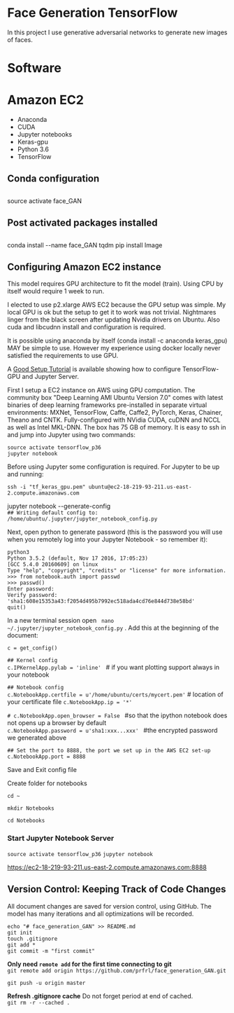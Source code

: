 # Face Generation TensorFlow

In this project I use generative adversarial networks to generate new images of faces.



# Software  

# Amazon EC2  
* Anaconda  
* CUDA  
* Jupyter notebooks  
* Keras-gpu    
* Python 3.6   
* TensorFlow  


## Conda configuration
##
source activate face_GAN

## Post activated packages installed
##
conda install --name face_GAN tqdm
pip install Image


## Configuring Amazon EC2 instance

This model requires GPU architecture to fit the model (train). Using CPU by itself would require 1 week to run.

I elected to use p2.xlarge AWS EC2 because the GPU setup was simple. My local GPU is ok but the setup to get it to work was not trivial. Nightmares linger from the black screen after updating Nvidia drivers on Ubuntu. Also cuda and libcudnn install and configuration is required. 

It is possible using anaconda by itself (conda install -c anaconda keras_gpu) MAY be simple to use. 
However my experience using docker locally never satisfied the requirements to use GPU.

A [Good Setup Tutorial](https://chrisalbon.com/software_engineering/cloud_computing/run_project_jupyter_on_amazon_ec2/) is available showing how to configure TensorFlow-GPU and Jupyter Server.   

First I setup a EC2 instance on AWS using GPU computation. The community box "Deep Learning AMI Ubuntu Version 7.0" comes with latest binaries of deep learning frameworks pre-installed in separate virtual environments: MXNet, TensorFlow, Caffe, Caffe2, PyTorch, Keras, Chainer, Theano and CNTK. Fully-configured with NVidia CUDA, cuDNN and NCCL as well as Intel MKL-DNN. The box has 75 GB of memory. It is easy to ssh in and jump into Jupyter using two commands:  

`source activate tensorflow_p36`  
`jupyter notebook`

Before using Jupyter some configuration is required. For Jupyter to be up and running:    

`ssh -i "tf_keras_gpu.pem" ubuntu@ec2-18-219-93-211.us-east-2.compute.amazonaws.com`  

jupyter notebook --generate-config  
`## Writing default config to: /home/ubuntu/.jupyter/jupyter_notebook_config.py`   

Next, open python to generate password (this is the password you will use when you remotely log into your Jupyter Notebook - so remember it):   

`python3`  
`Python 3.5.2 (default, Nov 17 2016, 17:05:23)`  
`[GCC 5.4.0 20160609] on linux`   
`Type "help", "copyright", "credits" or "license" for more information.`   
`>>> from notebook.auth import passwd`    
`>>> passwd() `   
`Enter password:  `  
`Verify password:  `  
`'sha1:608e15353a43:f2054d495b7992ec518ada4cd76e844d738e58bd'`  
`quit()`   


In a new terminal session open ` nano ~/.jupyter/jupyter_notebook_config.py` . Add this at the beginning of the document:

`c = get_config()`  

`## Kernel config`   
`c.IPKernelApp.pylab = 'inline' `   # if you want plotting support always in your notebook

`## Notebook config  `  
`c.NotebookApp.certfile = u'/home/ubuntu/certs/mycert.pem'`   # location of your certificate file
`c.NotebookApp.ip = '*'`  

`# c.NotebookApp.open_browser = False `  #so that the ipython notebook does not opens up a browser by default  
`c.NotebookApp.password = u'sha1:xxx...xxx' ` #the encrypted password we generated above

`## Set the port to 8888, the port we set up in the AWS EC2 set-up  `
`c.NotebookApp.port = 8888`   

Save and Exit config file

Create folder for notebooks

`cd ~` 

`mkdir Notebooks`  

`cd Notebooks`  

### Start Jupyter Notebook Server   
`source activate tensorflow_p36`
`jupyter notebook`

https://ec2-18-219-93-211.us-east-2.compute.amazonaws.com:8888

## Version Control: Keeping Track of Code Changes

All document changes are saved for version control, using GitHub. The model has many iterations and all optimizations will be recorded. 


`echo "# face_generation_GAN" >> README.md`    
`git init`    
`touch .gitignore`   
`git add *`     
`git commit -m "first commit"`  

**Only need `remote add` for the first time connecting to git**   
`git remote add origin https://github.com/prfrl/face_generation_GAN.git `

`git push -u origin master`      

**Refresh .gitignore cache**  Do not forget period at end of cached.     
`git rm -r --cached .`   
